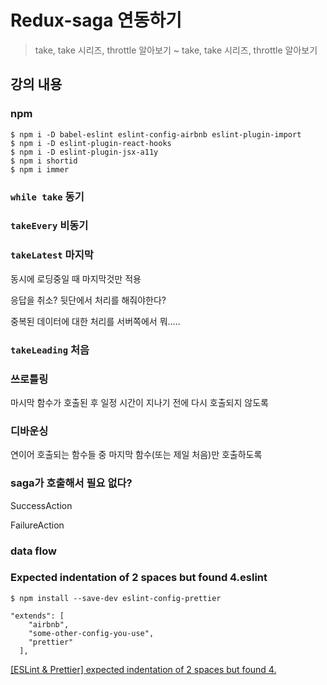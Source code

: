 # Redux-saga 연동하기
> take, take 시리즈, throttle 알아보기 ~ take, take 시리즈, throttle 알아보기

## 강의 내용

### npm
```
$ npm i -D babel-eslint eslint-config-airbnb eslint-plugin-import
$ npm i -D eslint-plugin-react-hooks
$ npm i -D eslint-plugin-jsx-a11y
$ npm i shortid
$ npm i immer
```

### `while take` 동기

### `takeEvery` 비동기

### `takeLatest` 마지막

동시에 로딩중일 때 마지막것만 적용

응답을 취소? 뒷단에서 처리를 해줘야한다?

중복된 데이터에 대한 처리를 서버쪽에서 뭐.....

### `takeLeading` 처음

### 쓰로틀링

마시막 함수가 호출된 후 일정 시간이 지나기 전에 다시 호출되지 않도록

### 디바운싱

연이어 호출되는 함수들 중 마지막 함수(또는 제일 처음)만 호출하도록


### saga가 호출해서 필요 없다?

SuccessAction

FailureAction

### data flow

### Expected indentation of 2 spaces but found 4.eslint

```
$ npm install --save-dev eslint-config-prettier
```

```
"extends": [
    "airbnb",
    "some-other-config-you-use", 
    "prettier" 
  ],
```

[[ESLint & Prettier] expected indentation of 2 spaces but found 4.](https://interacting.tistory.com/143)
